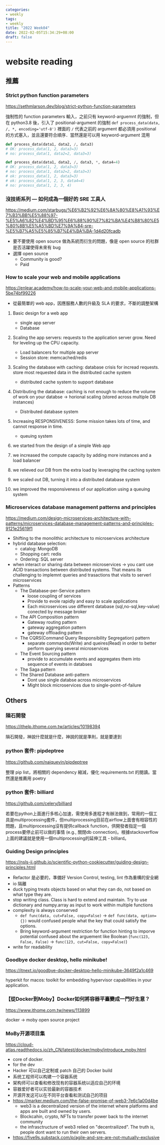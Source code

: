 ```yaml
---
categories:
- weekly
tags:
- weekly
title: "2022 Week04"
date: 2022-02-05T15:34:29+08:00
draft: false
---
```


# website reading
## 推薦
### Strict python function parameters
https://sethmlarson.dev/blog/strict-python-function-parameters

強制性的 function parameters 輸入，之前只有 keyword-arguemnt 的強制，但在 python3.8 後，引入了 positional-argument 的強制 `def process_data(data, /, *, encoding='utf-8')` 裡面的 `/` 代表之前的 argument 都必須用 positional 的方式塞入，並且還要符合順序．當然還是可以用 keyword-argument 混用

```python
def process_data(data1, data2, /, data3)
# OK: process_data(1, 2, data3=3)
# no: process_data(1, data2=2, data3=3)

def process_data(data1, data2, /, data3, *, data4=4)
# OK: process_data(1, 2, data3=3)
# no: process_data(1, data2=2, data3=3)
# ok: process_data(1, 2, data3=3)
# ok: process_data(1, 2, 3, data4=4)
# no: process_data(1, 2, 3, 4)
```

### 沒技術系列 — 如何成為一個好的 SRE 工具人
https://medium.com/starbugs/%E6%B2%92%E6%8A%80%E8%A1%93%E7%B3%BB%E5%88%97-%E5%A6%82%E4%BD%95%E6%88%90%E7%82%BA%E4%B8%80%E5%80%8B%E5%A5%BD%E7%9A%84-sre-%E5%B7%A5%E5%85%B7%E4%BA%BA-1d4d20fcadb

- 要不要使用 open source 做為系統而衍生的問題，像是 open source 的社群是否活躍使得未來有 bug
- 選擇 open source
    - Community is good?
    - Paid 

### How to scale your web and mobile applications
https://enlear.academy/how-to-scale-your-web-and-mobile-applications-5be74bf99226

- 從最簡單的 web app，因應服務人數的升級及 SLA 的要求，不斷的調整架構
1. Basic design for a web app
    - single app server
    - Database
3. Scaling the app servers: requests to the application server grow. Need for leveling up the CPU capacity.
    - Load balancers for multiple app server
    - Session store: memcached/redis
1. Scaling the database with caching: database crisis for incread requests. store most requested data in the distributed cache system
    - distributed cache system to support database
1. Distributing the database: caching is not enough to reduce the volume of work on your databse -> horional scaling (stored across multiple DB instances)
    - Distributed database system
1. Increasing RESPONSIVENESS: Some mission takes lots of time, and cannot response in time.
    - queuing system

1. we started from the design of a simple Web app
2. we increased the compute capacity by adding more instances and a load balancer
3. we relieved our DB from the extra load by leveraging the caching system
4. we scaled out DB, turning it into a distributed database system
5. we improved the responsiveness of our application using a queuing system

### Microservices database management patterns and principles
https://medium.com/design-microservices-architecture-with-patterns/microservices-database-management-patterns-and-principles-9121e25619f1

- Shifting to the monolithic architecture to microservices architecture
- hybrid database selection:
    - catalog: MongoDB
    - Shopping cart: redis
    - Ordering: SQL server
- when interact or sharing data between microservices -> you cant use ACID transactions between distributed systems. That means its challenging to implemnt queries and trasactions that visits to serverl microservices
- Patterns
    - The Database-per-Service pattern 
        - loose coupling of services
        - Provide to evole rapidly and easy to scale applications
        - Each microservices use different database (sql,no-sql,key-value) conected by message broker
    - The API Composition pattern
        - Gateway routing pattern
        - gateway aggregation pattern
        - gateway offloading pattern
    - The CQRS(Command Query Responsibility Segregation) pattern 
        - separate commands(Write) and queires(Read) in order to better perform querying several microservices
    - The Event Sourcing pattern 
        - provide to accumulate events and aggregates them into sequence of events in databses 
    - The Saga pattern 
    - The Shared Database anti-pattern
        - Dont use single databse across microservices
        - Might block microservices due to single-point-of-failure

## Others
### 隕石開發
https://ithelp.ithome.com.tw/articles/10198394

隕石開發，神說什麼就是什麼，神說的就是準則，就是要達到

### python 套件: pipdeptree
https://github.com/naiquevin/pipdeptree

整理 pip list，將相關的 dependency 縮減，優化 requirements.txt 的閱讀。當然還是推薦用 poetry

### python 套件: billiard
https://github.com/celery/billiard

若要在python上面進行多核心加速，需使用多進程才有辦法做到，常用的一個工具是multiprocessing套件，但multiprocessing目前在airflow上面會有相容性的問題，且multiprocessing沒有提供callback function，供開發者指定一個process要停止前可以做的事情 (e.g., 關閉db connection)。根據stackoverflow上面的建議就是使用一個multiprocessing的延伸工具 - billiard。

### Guiding Design principles
https://nsls-ii.github.io/scientific-python-cookiecutter/guiding-design-principles.html
- Refactor 是必要的，準備好 Version Control, testing, lint 作為重構的安全網
- io 隔離
- duck typing treats objects based on what they can do, not based on what type they are.
- stop writing class. Class is hard to extend and maintain. Try to use dictionary and numpy.array as input to work within multiple functions
- complexity is always conserved
    - `def func(data, cut=False, copy=False)` -> `def func(data, option={})` would confused people what the key that could satisfy the options. 
    - Bring keyword-argument restriction for function hinting to imporve potential confused about the arguement like Boolean (`func(123, False, False)` -> `func(123, cut=False, copy=False)`)
- write for readability

### Goodbye docker desktop, hello minikube!
https://itnext.io/goodbye-docker-desktop-hello-minikube-3649f2a1c469

hyperkit for macos: toolkit for embedding hypervisor capabilities in your application.

### 【從Docker到Moby】Docker如何將容器平臺變成一門好生意？
https://www.ithome.com.tw/news/113899

docker -> moby open source project 

### MoBy开源项目集
https://cloud-atlas.readthedocs.io/zh_CN/latest/docker/moby/introduce_moby.html

- core of docker.
- for the dev
- Hacker 可以自己定制或 patch 自己的 Docker build 
- 系统工程师可以构建一个容器系统
- 架构师可以查看和修改现有的容器系统以适应自己的环境
- 容器爱好者可以实验最新的容器技术
- 开源开发这可以在不同平台查看和测试自己的项目
- https://marker.medium.com/the-false-promise-of-web3-7e6c1a00d4be
    - web3 is a decentralized version of the internet where platforms and apps are built and owned by users.
    - Blockcahin, crypto, NFTs to transfer power back to the internet community
    - the infrasctructure of web3 relied on "decentrailized". The truth is, people dont want to run their own servers.
- https://five9s.substack.com/p/agile-and-sre-are-not-mutually-exclusive

